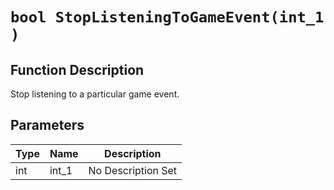 # `bool StopListeningToGameEvent(int_1 )`
## Function Description
Stop listening to a particular game event.
## Parameters
Type|Name|Description
--|--|--
int|int_1|No Description Set
